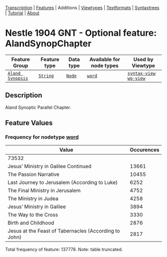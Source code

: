 <a name="start"></a>
<div class="hidden-content"><a href="../transcription.md">Transcription</a> | <a href="README.md#start">Features</a> | Additions | <a href="../viewtypes.md#start">Viewtypes</a> | <a href="../textformats.md#start">Textformats</a> |  <a href="../syntaxtrees.md#start">Syntaxtrees</a> | <a href="../tutorial/README.md#start">Tutorial</a>  | <a href="../about.md#start">About</a></div>

# Nestle 1904 GNT - Optional feature: AlandSynopChapter

Feature Group | Feature type |Data type |Available for node types | Used by Viewtype 
---|---|---|---|---
[`Aland Synopsis`](featuresbyfeaturegroup.md#aland-synoptics)|[`String`](featuresbydatatype.md#string)|[`Node`](featuresbynodetype.md#node)| [`word`](featuresbynodetype.md#word) |[`syntax-view`](../syntax-view.md#start) [`wg-view`](../wg-view.md#start) 

## Description
Aland Synoptic Parallel Chapter.
## Feature Values
### Frequency for nodetype [word](featuresbynodetype.md#word)

Value|Occurences
---|---
|73532
Jesus’ Ministry in Galilee Continued|13661
The Passion Narrative|10455
Last Journey to Jerusalem (According to Luke)|6252
The Final Ministry in Jerusalem|4752
The Ministry in Judea|4258
Jesus’ Ministry in Galilee|3894
The Way to the Cross|3330
Birth and Childhood|2876
Jesus at the Feast of Tabernacles (According to John)|2817

Total frequency of feature: 137778. Note: table truncated.

 